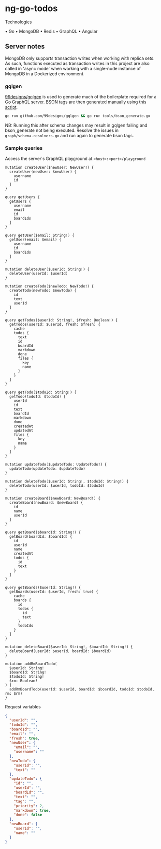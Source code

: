 # ng-go-todos

Technologies

• Go
• MongoDB
• Redis
• GraphQL
• Angular

## Server notes

MongoDB only supports transaction writes when working with replica sets. As such, functions executed as transaction writes in this project are also called in 'async mode' when working with a single-node instance of MongoDB in a Dockerized environment.

### gqlgen

[99designs/gqlgen](https://github.com/99designs/gqlgen) is used to generate much of the boilerplate required for a Go GraphQL server. BSON tags are then generated manually using this [script](https://github.com/99designs/gqlgen/issues/865#issuecomment-573043996).

```bash
go run github.com/99designs/gqlgen && go run tools/bson_generate.go
```

NB: Running this after schema changes may result in gqlgen failing and bson_generate not being executed. Resolve the issues in `graph/schema.resolvers.go` and run again to generate bson tags.

### Sample queries

Access the server's GraphQL playground at `<host>:<port>/playground`

```gql
mutation createUser($newUser: NewUser!) {
  createUser(newUser: $newUser) {
    username
    id
  }
}

query getUsers {
  getUsers {
    username
    email
    id
    boardIds
  }
}

query getUser($email: String!) {
  getUser(email: $email) {
    username
    id
    boardIds
  }
}

mutation deleteUser($userId: String!) {
  deleteUser(userId: $userId)
}

mutation createTodo($newTodo: NewTodo!) {
  createTodo(newTodo: $newTodo) {
    id
    text
    userId
  }
}

query getTodos($userId: String!, $fresh: Boolean!) {
  getTodos(userId: $userId, fresh: $fresh) {
    cache
    todos {
      text
      id
      boardId
      markdown
      done
      files {
        key
        name
      }
    }
  }
}

query getTodo($todoId: String!) {
  getTodo(todoId: $todoId) {
    userId
    id
    text
    boardId
    markdown
    done
    createdAt
    updatedAt
    files {
      key
      name
    }
  }
}

mutation updateTodo($updateTodo: UpdateTodo!) {
  updateTodo(updateTodo: $updateTodo)
}

mutation deleteTodo($userId: String!, $todoId: String!) {
  deleteTodo(userId: $userId, todoId: $todoId)
}

mutation createBoard($newBoard: NewBoard!) {
  createBoard(newBoard: $newBoard) {
    id
    name
    userId
  }
}

query getBoard($boardId: String!) {
  getBoard(boardId: $boardId) {
    id
    userId
    name
    createdAt
    todos {
      id
      text
    }
  }
}

query getBoards($userId: String!) {
  getBoards(userId: $userId, fresh: true) {
    cache
    boards {
      id
      todos {
        id
        text
      }
      todoIds
    }
  }
}

mutation deleteBoard($userId: String!, $boardId: String!) {
  deleteBoard(userId: $userId, boardId: $boardId)
}

mutation addRmBoardTodo(
  $userId: String!
  $boardId: String!
  $todoId: String!
  $rm: Boolean!
) {
  addRmBoardTodo(userId: $userId, boardId: $boardId, todoId: $todoId, rm: $rm)
}
```

Request variables

```json
{
  "userId": "",
  "todoId": "",
  "boardId": "",
  "email": "",
  "fresh": true,
  "newUser": {
    "email": "",
    "username": ""
  },
  "newTodo": {
    "userId": "",
    "text": ""
  },
  "updateTodo": {
    "id": "",
    "userId": "",
    "boardId": "",
    "text": "",
    "tag": "",
    "priority": 2,
    "markdown": true,
    "done": false
  },
  "newBoard": {
    "userId": "",
    "name": ""
  }
}
```
